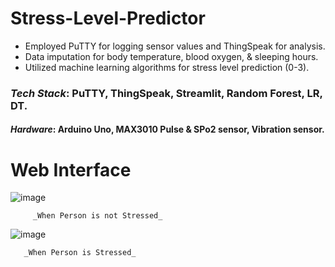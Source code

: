 # Stress-Level-Predictor
- Employed PuTTY for logging sensor values and ThingSpeak for analysis.
- Data imputation for body temperature, blood oxygen, & sleeping hours.
- Utilized machine learning algorithms  for stress level prediction (0-3).
  
### *Tech Stack*: PuTTY, ThingSpeak, Streamlit, Random Forest, LR, DT.
#### *Hardware*: Arduino Uno, MAX3010 Pulse & SPo2 sensor, Vibration sensor.

# Web Interface
![image](https://github.com/tanyagupta2004/Stress-Level-Predictor/assets/82495563/7e1b327f-e507-42ee-938c-e44b6fff2997)

         _When Person is not Stressed_

![image](https://github.com/tanyagupta2004/Stress-Level-Predictor/assets/82495563/b3807a0f-f557-4010-9dab-29dc84cb61ba)

       _When Person is Stressed_


